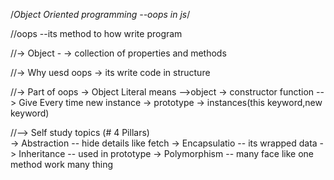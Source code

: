 /*Object Oriented programming --oops in js*/

//oops --its method to how write program

//-> Object -
            -> collection of properties and methods

//-> Why uesd oops
             -> its write code in structure

//-> Part of oops
              -> Object Literal means -->object
              -> constructor function --> Give Every time new instance
              -> prototype
              -> instances(this keyword,new keyword)

//--> Self study topics (# 4 Pillars)                            
     -> Abstraction  -- hide details like fetch
     -> Encapsulatio -- its wrapped data 
     -> Inheritance  -- used in prototype
     -> Polymorphism -- many face like one method work many thing 


    